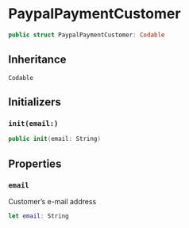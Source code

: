# PaypalPaymentCustomer

``` swift
public struct PaypalPaymentCustomer: Codable
```

## Inheritance

`Codable`

## Initializers

### `init(email:)`

``` swift
public init(email: String)
```

## Properties

### `email`

Customer’s e-mail address

``` swift
let email: String
```
